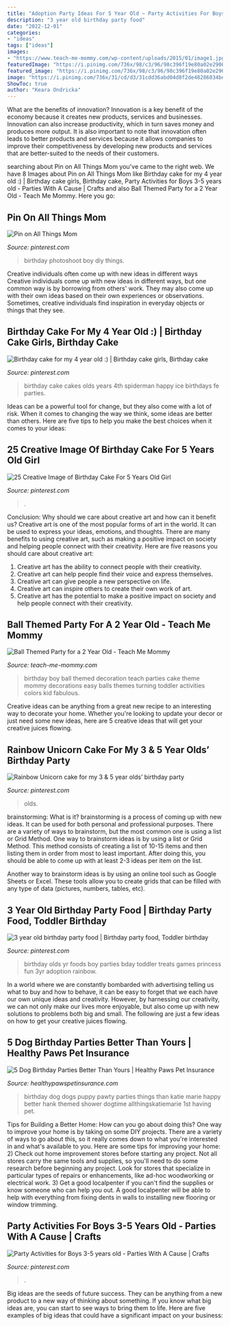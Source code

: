 ```yaml
---
title: "Adoption Party Ideas For 5 Year Old ~ Party Activities For Boys 3-5 Years Old"
description: "3 year old birthday party food"
date: "2022-12-01"
categories:
- "ideas"
tags: ["ideas"]
images:
- "https://www.teach-me-mommy.com/wp-content/uploads/2015/01/image1.jpg"
featuredImage: "https://i.pinimg.com/736x/98/c3/96/98c396f19e80a02e2906c72dc850a28e.jpg"
featured_image: "https://i.pinimg.com/736x/98/c3/96/98c396f19e80a02e2906c72dc850a28e.jpg"
image: "https://i.pinimg.com/736x/31/cd/d3/31cdd36abd04d8f2de48286034bec8e6--st-birthday-photos-diy-first-birthday-photoshoot-boy.jpg"
ShowToc: true
author: "Keara Ondricka"
---
```



What are the benefits of innovation?
Innovation is a key benefit of the economy because it creates new products, services and businesses. Innovation can also increase productivity, which in turn saves money and produces more output. It is also important to note that innovation often leads to better products and services because it allows companies to improve their competitiveness by developing new products and services that are better-suited to the needs of their customers.

	

		
searching about Pin on All Things Mom you've came to the right web. We have 8 Images about Pin on All Things Mom like Birthday cake for my 4 year old :) | Birthday cake girls, Birthday cake, Party Activities for Boys 3-5 years old - Parties With A Cause | Crafts and also Ball Themed Party for a 2 Year Old - Teach Me Mommy. Here you go:
		
    
## Pin On All Things Mom

<img loading=lazy src="https://i.pinimg.com/736x/31/cd/d3/31cdd36abd04d8f2de48286034bec8e6--st-birthday-photos-diy-first-birthday-photoshoot-boy.jpg" onerror="this.onerror=null;this.src='https://tse4.mm.bing.net/th?id=OIP.YdGeY6lHiWv9P1wFH0mwUgHaSh&amp;pid=15.1';" alt="Pin on All Things Mom">

_Source: pinterest.com_

>birthday photoshoot boy diy things. 

	

Creative individuals often come up with new ideas in different ways
Creative individuals come up with new ideas in different ways, but one common way is by borrowing from others' work. They may also come up with their own ideas based on their own experiences or observations. Sometimes, creative individuals find inspiration in everyday objects or things that they see.

    
## Birthday Cake For My 4 Year Old :) | Birthday Cake Girls, Birthday Cake

<img loading=lazy src="https://i.pinimg.com/736x/7e/fe/da/7efedae56770c2b5ff363afebc4c2311---year-olds-house-party.jpg" onerror="this.onerror=null;this.src='https://tse2.mm.bing.net/th?id=OIP.hU_a-RSz2dLiumbOlYdc-wHaJ3&amp;pid=15.1';" alt="Birthday cake for my 4 year old :) | Birthday cake girls, Birthday cake">

_Source: pinterest.com_

>birthday cake cakes olds years 4th spiderman happy ice birthdays fe parties. 

	

Ideas can be a powerful tool for change, but they also come with a lot of risk. When it comes to changing the way we think, some ideas are better than others. Here are five tips to help you make the best choices when it comes to your ideas: 

    
## 25 Creative Image Of Birthday Cake For 5 Years Old Girl

<img loading=lazy src="https://i.pinimg.com/736x/ef/84/35/ef843589037becf68fb9ba266da725ec.jpg" onerror="this.onerror=null;this.src='https://tse4.mm.bing.net/th?id=OIP._B95IoFesin2GwHvtCQWTwHaLJ&amp;pid=15.1';" alt="25 Creative Image of Birthday Cake For 5 Years Old Girl">

_Source: pinterest.com_

>. 

	

Conclusion: Why should we care about creative art and how can it benefit us?
Creative art is one of the most popular forms of art in the world. It can be used to express your ideas, emotions, and thoughts. There are many benefits to using creative art, such as making a positive impact on society and helping people connect with their creativity. Here are five reasons you should care about creative art: 
1) Creative art has the ability to connect people with their creativity.
2) Creative art can help people find their voice and express themselves.
3) Creative art can give people a new perspective on life.
4) Creative art can inspire others to create their own work of art.
5) Creative art has the potential to make a positive impact on society and help people connect with their creativity.

    
## Ball Themed Party For A 2 Year Old - Teach Me Mommy

<img loading=lazy src="https://www.teach-me-mommy.com/wp-content/uploads/2015/01/image1.jpg" onerror="this.onerror=null;this.src='https://tse4.mm.bing.net/th?id=OIP.g0R3dJ3-IiBAeKrynZzHOgHaJW&amp;pid=15.1';" alt="Ball Themed Party for a 2 Year Old - Teach Me Mommy">

_Source: teach-me-mommy.com_

>birthday boy ball themed decoration teach parties cake theme mommy decorations easy balls themes turning toddler activities colors kid fabulous. 

	

Creative ideas can be anything from a great new recipe to an interesting way to decorate your home. Whether you're looking to update your decor or just need some new ideas, here are 5 creative ideas that will get your creative juices flowing.

    
## Rainbow Unicorn Cake For My 3 &amp; 5 Year Olds’ Birthday Party

<img loading=lazy src="https://i.pinimg.com/736x/98/c3/96/98c396f19e80a02e2906c72dc850a28e.jpg" onerror="this.onerror=null;this.src='https://tse2.mm.bing.net/th?id=OIP.OzLtSeng6jwea7-Fbcc7QwHaJ4&amp;pid=15.1';" alt="Rainbow Unicorn cake for my 3 &amp; 5 year olds’ birthday party">

_Source: pinterest.com_

>olds. 

	

brainstorming: What is it?
brainstorming is a process of coming up with new ideas. It can be used for both personal and professional purposes. There are a variety of ways to brainstorm, but the most common one is using a list or Grid Method.
One way to brainstorm ideas is by using a list or Grid Method. This method consists of creating a list of 10-15 items and then listing them in order from most to least important. After doing this, you should be able to come up with at least 2-3 ideas per item on the list.

Another way to brainstorm ideas is by using an online tool such as Google Sheets or Excel. These tools allow you to create grids that can be filled with any type of data (pictures, numbers, tables, etc).

    
## 3 Year Old Birthday Party Food | Birthday Party Food, Toddler Birthday

<img loading=lazy src="https://i.pinimg.com/736x/d4/b9/10/d4b910c512bf8b9e2cbb00d2c3367989--yr-old-birthday-party-ideas-girl-toddler-birthday-party-food.jpg" onerror="this.onerror=null;this.src='https://tse4.mm.bing.net/th?id=OIP.4LCdkxM7RZJ7rHcDVq_urgHaJ4&amp;pid=15.1';" alt="3 year old birthday party food | Birthday party food, Toddler birthday">

_Source: pinterest.com_

>birthday olds yr foods boy parties bday toddler treats games princess fun 3yr adoption rainbow. 

	

In a world where we are constantly bombarded with advertising telling us what to buy and how to behave, it can be easy to forget that we each have our own unique ideas and creativity. However, by harnessing our creativity, we can not only make our lives more enjoyable, but also come up with new solutions to problems both big and small. The following are just a few ideas on how to get your creative juices flowing.

    
## 5 Dog Birthday Parties Better Than Yours | Healthy Paws Pet Insurance

<img loading=lazy src="https://www.healthypawspetinsurance.com/blog/wp-content/uploads/dog_birthday_party_400_599.jpg" onerror="this.onerror=null;this.src='https://tse2.mm.bing.net/th?id=OIP.CgFVTf8l7RK5XBzu3iMP-gHaLF&amp;pid=15.1';" alt="5 Dog Birthday Parties Better Than Yours | Healthy Paws Pet Insurance">

_Source: healthypawspetinsurance.com_

>birthday dog dogs puppy pawty parties things than katie marie happy better hank themed shower dogtime allthingskatiemarie 1st having pet. 

	

Tips for Building a Better Home: How can you go about doing this?
One way to improve your home is by taking on some DIY projects. There are a variety of ways to go about this, so it really comes down to what you're interested in and what's available to you. Here are some tips for improving your home: 
2) Check out home improvement stores before starting any project. Not all stores carry the same tools and supplies, so you'll need to do some research before beginning any project. Look for stores that specialize in particular types of repairs or enhancements, like ad-hoc woodworking or electrical work. 
3) Get a good localpenter if you can't find the supplies or know someone who can help you out. A good localpenter will be able to help with everything from fixing dents in walls to installing new flooring or window trimming.

    
## Party Activities For Boys 3-5 Years Old - Parties With A Cause | Crafts

<img loading=lazy src="https://i.pinimg.com/736x/23/f6/97/23f697bbb10674ab75760e64bd0f4dcb.jpg" onerror="this.onerror=null;this.src='https://tse3.mm.bing.net/th?id=OIP.IgHXCYlDyL88kq1kpyR76wHaOK&amp;pid=15.1';" alt="Party Activities for Boys 3-5 years old - Parties With A Cause | Crafts">

_Source: pinterest.com_

>. 

	

Big ideas are the seeds of future success. They can be anything from a new product to a new way of thinking about something. If you know what big ideas are, you can start to see ways to bring them to life. Here are five examples of big ideas that could have a significant impact on your business:

